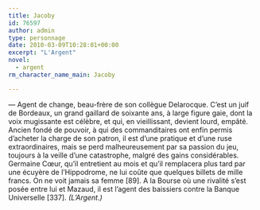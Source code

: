 ```yaml
---
title: Jacoby
id: 76597
author: admin
type: personnage
date: 2010-03-09T10:28:01+00:00
excerpt: "L'Argent"
novel:
  - argent
rm_character_name_main: Jacoby

---
```

— Agent de change, beau-frère de son collègue Delarocque. C&rsquo;est un juif de Bordeaux, un grand gaillard de soixante ans, à large figure gaie, dont la voix mugissante est célèbre, et qui, en vieillissant, devient lourd, empâté. Ancien fondé de pouvoir, à qui des commanditaires ont enfin permis d&rsquo;acheter la charge de son patron, il est d&rsquo;une pratique et d&rsquo;une ruse extraordinaires, mais se perd malheureusement par sa passion du jeu, toujours à la veille d&rsquo;une catastrophe, malgré des gains considérables. Germaine Cœur, qu&rsquo;il entretient au mois et qu&rsquo;il remplacera plus tard par une écuyère de l&rsquo;Hippodrome, ne lui coûte que quelques billets de mille francs. On ne voit jamais sa femme [89]. A la Bourse où une rivalité s&rsquo;est posée entre lui et Mazaud, il est l&rsquo;agent des baissiers contre la Banque Universelle [337]. _(L&rsquo;Argent.)_
